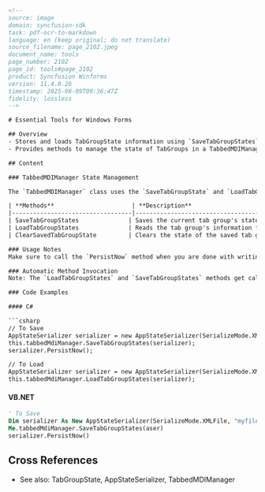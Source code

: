 ```html
<!-- 
source: image
domain: syncfusion-sdk
task: pdf-ocr-to-markdown
language: en (keep original; do not translate)
source_filename: page_2102.jpeg
document_name: tools
page_number: 2102
page_id: tools#page_2102
product: Syncfusion Winforms
version: 11.4.0.26
timestamp: 2025-08-09T09:36:47Z
fidelity: lossless
-->

# Essential Tools for Windows Forms

## Overview
- Stores and loads TabGroupState information using `SaveTabGroupStates` and `LoadTabGroupStates` methods.
- Provides methods to manage the state of TabGroups in a TabbedMDIManager.

## Content

### TabbedMDIManager State Management

The `TabbedMDIManager` class uses the `SaveTabGroupState` and `LoadTabGroupState` methods to save and load `TabGroupState` respectively.

| **Methods**                      | **Description**                                                                                          |
|----------------------------------|----------------------------------------------------------------------------------------------------------|
| SaveTabGroupStates              | Saves the current tab group's state information to the specified persistence medium.                      |
| LoadTabGroupStates              | Reads the tab group's information from the specified persistent store and applies the new state.          |
| ClearSavedTabGroupState         | Clears the state of the saved tab group.                                                                |

### Usage Notes
Make sure to call the `PersistNow` method when you are done with writing into the serializer.

### Automatic Method Invocation
Note: The `LoadTabGroupStates` and `SaveTabGroupStates` methods get called automatically when you enable or disable TabbedMDI.

### Code Examples

#### C#

```csharp
// To Save
AppStateSerializer serializer = new AppStateSerializer(SerializeMode.XMLFile, "myfile");
this.tabbedMdiManager.SaveTabGroupStates(serializer);
serializer.PersistNow();

// To Load
AppStateSerializer serializer = new AppStateSerializer(SerializeMode.XMLFile, "myfile");
this.tabbedMdiManager.LoadTabGroupStates(serializer);
```

#### VB.NET

```vb
' To Save
Dim serializer As New AppStateSerializer(SerializeMode.XMLFile, "myfile")
Me.tabbedMdiManager.SaveTabGroupStates(aser)
serializer.PersistNow()
```

## Cross References
- See also: TabGroupState, AppStateSerializer, TabbedMDIManager

<!-- tags: [syncfusion, winforms, tabbedmdi, tabgroupstate, appstateserializer] keywords: [tabbedmdi, tabgroupstate, appstateserializer, persistnow, loadtabgroupstates, savetabgroupstates] -->
```